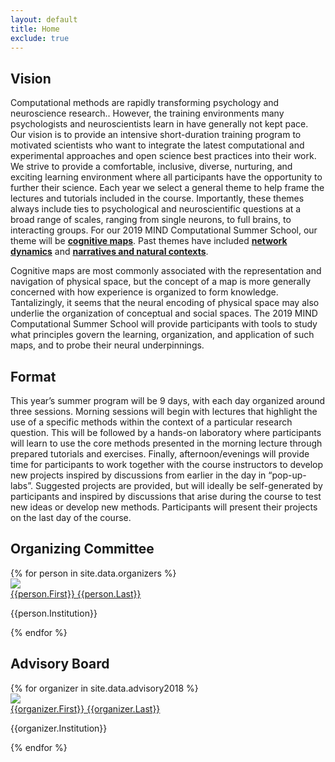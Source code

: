 ```yaml
---
layout: default
title: Home
exclude: true
---
```


## Vision
Computational methods are rapidly transforming psychology and neuroscience research..  However, the training environments many psychologists and neuroscientists learn in have generally not kept pace.  Our vision is to provide an intensive short-duration training program to motivated scientists who want to integrate the latest computational and experimental approaches and open science best practices into their work.  We strive to provide a comfortable, inclusive, diverse, nurturing, and exciting learning environment where all participants have the opportunity to further their science.  Each year we select a general theme to help frame the lectures and tutorials included in the course.  Importantly, these themes always include ties to psychological and neuroscientific questions at a broad range of scales, ranging from single neurons, to full brains, to interacting groups. For our 2019 MIND Computational Summer School, our theme will be **[cognitive maps]({{site.url}}/current_year.html)**.  Past themes have included **[network dynamics]({{site.url}}/2017/08/13/multiscale-network-dynamics.html)** and **[narratives and natural contexts]({{site.url}}/2018/07/30/narratives-and-naturalistic-contexts.html)**.

Cognitive maps are most commonly associated with the representation and navigation of physical space, but the concept of a map is more generally concerned with how experience is organized to form knowledge. Tantalizingly, it seems that the neural encoding of physical space may also underlie the organization of conceptual and social spaces. The 2019 MIND Computational Summer School will provide participants with tools to study what principles govern the learning, organization, and application of such maps, and to probe their neural underpinnings.

## Format
This year’s summer program will be 9 days, with each day organized around three sessions. Morning sessions will begin with lectures that highlight the use of a specific methods within the context of a particular research question. This will be followed by a hands-on laboratory where participants will learn to use the core methods presented in the morning lecture through prepared tutorials and exercises. Finally, afternoon/evenings will provide time for participants to work together with the course instructors to develop new projects inspired by discussions from earlier in the day in “pop-up-labs”. Suggested projects are provided, but will ideally be self-generated by participants and inspired by discussions that arise during the course to test new ideas or develop new methods. Participants will present their projects on the last day of the course.

<div class="divider"></div>

## Organizing Committee
<section>
  <!-- <div class="container" id="faculty"> -->
    <div class="row" id="faculty">
      {% for person in site.data.organizers %}
        <div class="col s12 m6 l3">
          <div class="card" id="faculty">
            <div class="card-image" id="faculty">
              <a href="{{person.Website}}"><img src="{{site.url}}/images/Faculty/{{person.Picture}}"></a>
            </div>
            <div class="card-content">
              <span class="card-title center"><a href="{{person.Website}}">{{person.First}} <span>{{person.Last}}</span></a></span>
              <p class="center card-affiliation">{{person.Institution}}</p>
            </div>
          </div>
        </div>
      {% endfor %}
    </div>
  <!-- </div> -->
</section>

<div class="divider"></div>

## Advisory Board
<section>
  <!-- <div class="container" id="faculty"> -->
    <div class="row" id="faculty">
      {% for organizer in site.data.advisory2018 %}
        <div class="col s12 m6 l3">
          <div class="card" id="faculty">
            <div id="faculty" class="card-image">
              <a href="{{organizer.Website}}"><img src="{{site.url}}/images/Faculty/{{organizer.Picture}}"></a>
            </div>
            <div class="card-content">
              <span class="card-title center"><a href="{{organizer.Website}}">{{organizer.First}} {{organizer.Last}}</a></span>
              <p class="center">{{organizer.Institution}}</p>
            </div>
          </div>
        </div>
      {% endfor %}
    </div>
  <!-- </div> -->
</section>
